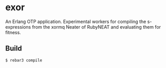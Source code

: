 # exor

An Erlang OTP application. Experimental workers for
compiling the s-expressions from the xormq Neater of
RubyNEAT and evaluating them for fitness.

## 

## Build

    $ rebar3 compile

